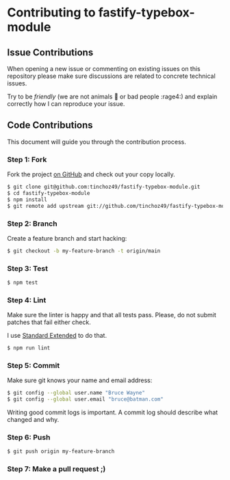 # Contributing to fastify-typebox-module

## Issue Contributions

When opening a new issue or commenting on existing issues on this repository
please make sure discussions are related to concrete technical issues.

Try to be *friendly* (we are not animals :monkey: or bad people :rage4:) and explain correctly how I can reproduce your issue.

## Code Contributions

This document will guide you through the contribution process.

### Step 1: Fork

Fork the project [on GitHub](https://github.com/tinchoz49/fastify-typebox-module) and check out your copy locally.

```bash
$ git clone git@github.com:tinchoz49/fastify-typebox-module.git
$ cd fastify-typebox-module
$ npm install
$ git remote add upstream git://github.com/tinchoz49/fastify-typebox-module.git
```

### Step 2: Branch

Create a feature branch and start hacking:

```bash
$ git checkout -b my-feature-branch -t origin/main
```

### Step 3: Test

```bash
$ npm test
```

### Step 4: Lint

Make sure the linter is happy and that all tests pass. Please, do not submit
patches that fail either check.

I use [Standard Extended](https://github.com/tinchoz49/eslint-config-standard-ext) to do that.

```bash
$ npm run lint
```

### Step 5: Commit

Make sure git knows your name and email address:

```bash
$ git config --global user.name "Bruce Wayne"
$ git config --global user.email "bruce@batman.com"
```

Writing good commit logs is important. A commit log should describe what
changed and why.

### Step 6: Push

```bash
$ git push origin my-feature-branch
```

### Step 7: Make a pull request ;)
